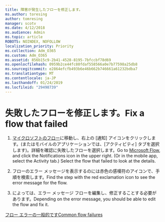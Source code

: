 ```yaml
---
title: 障害が発生したフローを修正します。
ms.author: toresing
author: tomresing
manager: scotv
ms.date: 4/12/2018
ms.audience: Admin
ms.topic: article
ROBOTS: NOINDEX, NOFOLLOW
localization_priority: Priority
ms.collection: Adm_O365
ms.custom: Adm_O365
ms.assetid: 856b15c9-2b41-4528-8195-7bfccbf78d69
ms.openlocfilehash: 0959b2ce44fc80fdaf558566a0e7b77598a25db8
ms.sourcegitcommit: e2864efcfb493b6e46b662b746661a61232bdba7
ms.translationtype: MT
ms.contentlocale: ja-JP
ms.lasthandoff: 01/24/2019
ms.locfileid: "29498739"
---
```

# <a name="fix-a-flow-that-failed"></a><span data-ttu-id="eb829-102">失敗したフローを修正します。</span><span class="sxs-lookup"><span data-stu-id="eb829-102">Fix a flow that failed</span></span>

1. <span data-ttu-id="eb829-p101">[マイクロソフトのフロー](https://flow.microsoft.com/)に移動し、右上の [通知] アイコンをクリックします。(またはモバイルのアプリケーションでは、[アクティビティ] タブを選択します)。詳細を確認に失敗したフローを選択します。</span><span class="sxs-lookup"><span data-stu-id="eb829-p101">Go to [Microsoft Flow](https://flow.microsoft.com/), and click the Notifications icon in the upper right. (Or in the mobile app, select the Activity tab.) Select the flow that failed to look at the details.</span></span>
    
2. <span data-ttu-id="eb829-105">フローのエラー メッセージを表示するのには赤色の感嘆符のアイコンで、手順を検索します。</span><span class="sxs-lookup"><span data-stu-id="eb829-105">Find the step with the red exclamation icon to see the error message for the flow.</span></span>
    
3. <span data-ttu-id="eb829-106">によっては、エラー メッセージ フローを編集し、修正することする必要があります。</span><span class="sxs-lookup"><span data-stu-id="eb829-106">Depending on the error message, you should be able to edit the flow and fix it.</span></span> 
    
[<span data-ttu-id="eb829-107">フロー エラーの一般的です</span><span class="sxs-lookup"><span data-stu-id="eb829-107">Common flow failures</span></span>](https://go.microsoft.com/fwlink/?linkid=872110)
  

